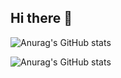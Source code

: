 ## Hi there 👋

![Anurag's GitHub stats](https://github-stats-readmed-o69qlqiu0-lucas-legramantes-projects.vercel.app/api?username=lucaslegramante&count_private=true)


![Anurag's GitHub stats](https://github-readme-stats.vercel.app/api?username=lucaslegramante&show_icons=true&show=reviews,discussions_started,discussions_answered,prs_merged,prs_merged_percentage&theme=radical&count_private=true)


<!--
**lucaslegramante/lucaslegramante** is a ✨ _special_ ✨ repository because its `README.md` (this file) appears on your GitHub profile.

Here are some ideas to get you started:

- 🔭 I’m currently working on ...
- 🌱 I’m currently learning ...
- 👯 I’m looking to collaborate on ...
- 🤔 I’m looking for help with ...
- 💬 Ask me about ...
- 📫 How to reach me: ...
- 😄 Pronouns: ...
- ⚡ Fun fact: ...
-->
